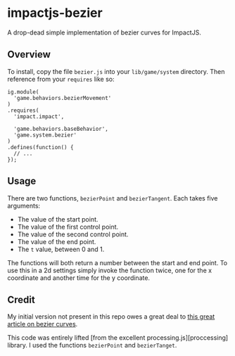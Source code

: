 # impactjs-bezier

A drop-dead simple implementation of bezier curves for ImpactJS.

## Overview

To install, copy the file `bezier.js` into your `lib/game/system` directory.
Then reference from your `requires` like so:

    ig.module(
      'game.behaviors.bezierMovement'
    )
    .requires(
      'impact.impact',

      'game.behaviors.baseBehavior',
      'game.system.bezier'
    )
    .defines(function() {
      // ...
    });

## Usage

There are two functions, `bezierPoint` and `bezierTangent`. Each takes
five arguments:

  * The value of the start point.
  * The value of the first control point.
  * The value of the second control point.
  * The value of the end point.
  * The `t` value, between 0 and 1.

The functions will both return a number between the start and end point. To use
this in a 2d settings simply invoke the function twice, one for the x coordinate
and another time for the y coordinate.

## Credit

My initial version not present in this repo owes a great deal to [this great
article on bezier curves][bezier].

This code was entirely lifted [from the excellent processing.js][proccessing]
library. I used the functions `bezierPoint` and `bezierTanget`.

  [bezier]: http://www.moshplant.com/direct-or/bezier/math.html
  [processing]: https://github.com/processing-js/processing-js/blob/8dc803c0c29cf2aa99d734bc9cb5bb003a7966e8/src/Processing.js#L8281
